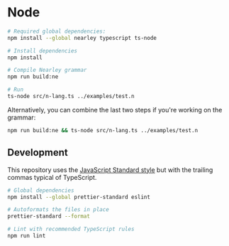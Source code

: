 # Node

```sh
# Required global dependencies:
npm install --global nearley typescript ts-node

# Install dependencies
npm install

# Compile Nearley grammar
npm run build:ne

# Run
ts-node src/n-lang.ts ../examples/test.n
```

Alternatively, you can combine the last two steps if you're working on the
grammar:

```sh
npm run build:ne && ts-node src/n-lang.ts ../examples/test.n
```

## Development

This repository uses the [JavaScript Standard style](https://standardjs.com/)
but with the trailing commas typical of TypeScript.

```sh
# Global dependencies
npm install --global prettier-standard eslint

# Autoformats the files in place
prettier-standard --format

# Lint with recommended TypeScript rules
npm run lint
```
